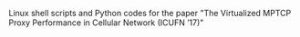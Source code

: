Linux shell scripts and Python codes for the paper "The Virtualized MPTCP Proxy Performance in Cellular Network (ICUFN ’17)"
